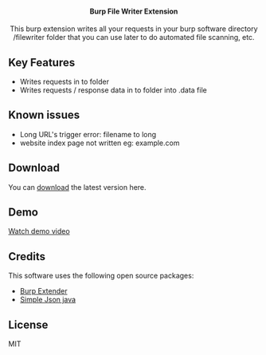 <h4 align="center">Burp File Writer Extension</h4>

<p align="center">This burp extension writes all your requests in your burp software directory /filewriter folder that you can use later to do automated file scanning, etc.</p>

## Key Features

* Writes requests in to folder
* Writes requests / response data in to folder into .data file

## Known issues

* Long URL's trigger error: filename to long
* website index page not written eg: example.com

## Download

You can [download](https://github.com/arturssmirnovs/burp-file-writer-extension/releases/tag/1.0) the latest version here.

## Demo

[Watch demo video](https://youtu.be/fCTL4Na1rYY)

## Credits

This software uses the following open source packages:

- [Burp Extender](https://portswigger.net/burp/documentation/desktop/tools/extender)
- [Simple Json java](https://code.google.com/archive/p/json-simple/)

## License

MIT
